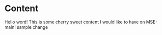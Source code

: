 # Content

Hello word!
This is some cherry sweet content I would like to have on MSE-main!
sample change